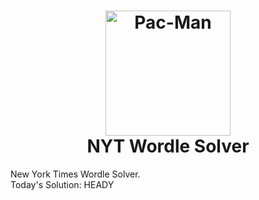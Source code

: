 <h1 align="center">
  <img src="https://i.postimg.cc/SR4J9rnH/NYT-Wordle.png" alt="Pac-Man" width="200">
  <br>
  NYT Wordle Solver
  <br>
</h1>

New York Times Wordle Solver.  
Today's Solution: HEADY
